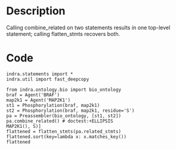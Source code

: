 # Description
Calling combine_related on two statements results in one top-level statement; calling flatten_stmts recovers both.

# Code
```
indra.statements import *
indra.util import fast_deepcopy

from indra.ontology.bio import bio_ontology
braf = Agent('BRAF')
map2k1 = Agent('MAP2K1')
st1 = Phosphorylation(braf, map2k1)
st2 = Phosphorylation(braf, map2k1, residue='S')
pa = Preassembler(bio_ontology, [st1, st2])
pa.combine_related() # doctest:+ELLIPSIS
MAP2K1(), S)]
flattened = flatten_stmts(pa.related_stmts)
flattened.sort(key=lambda x: x.matches_key())
flattened

```

